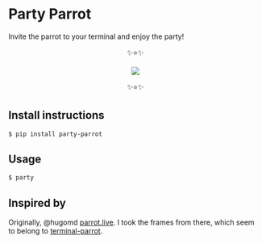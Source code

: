 # Party Parrot

Invite the parrot to your terminal and enjoy the party!




<div align="center">
  <p>✨⭐️✨</p>
  <img src='https://raw.githubusercontent.com/santiagobasulto/party-parrot/master/parrot.gif' />
  <p>✨⭐️✨</p>
</div>


## Install instructions

```bash
$ pip install party-parrot
```

## Usage

```bash
$ party
```

## Inspired by

Originally, @hugomd [parrot.live](https://github.com/hugomd/parrot.live). I took the frames from there, which seem to belong to [terminal-parrot](https://github.com/jmhobbs/terminal-parrot).
